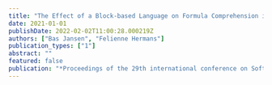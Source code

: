 ```yaml
---
title: "The Effect of a Block-based Language on Formula Comprehension in Spreadsheets"
date: 2021-01-01
publishDate: 2022-02-02T11:00:28.000219Z
authors: ["Bas Jansen", "Felienne Hermans"]
publication_types: ["1"]
abstract: ""
featured: false
publication: "*Proceedings of the 29th international conference on Software Engineeringth International Conference on Program Comprehension*"
---
```


